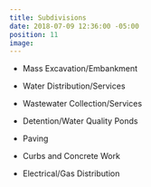 ```yaml
---
title: Subdivisions
date: 2018-07-09 12:36:00 -05:00
position: 11
image: 
---
```


* Mass Excavation/Embankment

* Water Distribution/Services

* Wastewater Collection/Services

* Detention/Water Quality Ponds

* Paving

* Curbs and Concrete Work

* Electrical/Gas Distribution